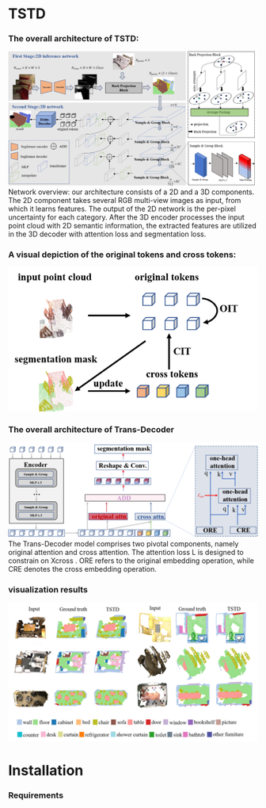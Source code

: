 # TSTD

### The overall architecture of TSTD:
![image](https://github.com/Whu-gaozhao/TSTD/blob/main/resources/architecture_7.0.png)
Network overview: our architecture consists of a 2D and a 3D components. The 2D component takes several RGB multi-view images as input, from
which it learns features. The output of the 2D network is the per-pixel uncertainty for each category. After the 3D encoder processes the input point cloud
with 2D semantic information, the extracted features are utilized in the 3D decoder with attention loss and segmentation loss.

### A visual depiction of the original tokens and cross tokens:
![image](https://github.com/Whu-gaozhao/TSTD/blob/main/resources/tokens_3.0.png)
### The overall architecture of Trans-Decoder
![image](https://github.com/Whu-gaozhao/TSTD/blob/main/resources/trans-docoder_6.0.png)
The Trans-Decoder model comprises two pivotal components, namely original attention and cross attention. The attention loss L is designed to constrain on Xcross . ORE refers to the
original embedding operation, while CRE denotes the cross embedding operation.

### visualization results
![image](https://github.com/Whu-gaozhao/TSTD/blob/main/resources/vis.png)

# Installation
### Requirements


